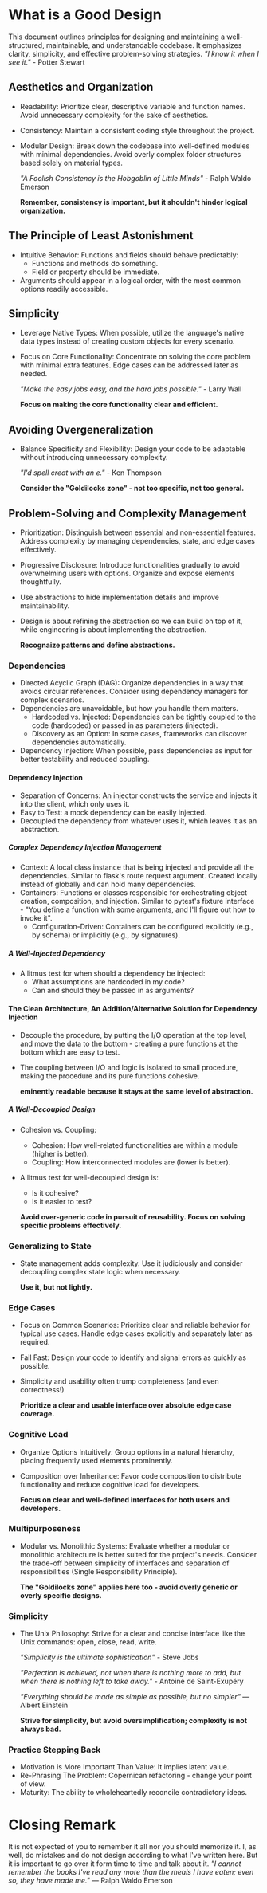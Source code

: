 # What is a Good Design

This document outlines principles for designing and maintaining a well-structured, maintainable, and understandable codebase. It emphasizes clarity, simplicity, and effective problem-solving strategies.
    _"I know it when I see it."_ - Potter Stewart

## Aesthetics and Organization

* Readability: Prioritize clear, descriptive variable and function names. Avoid unnecessary complexity for the sake of aesthetics.
* Consistency: Maintain a consistent coding style throughout the project.
* Modular Design: Break down the codebase into well-defined modules with minimal dependencies. Avoid overly complex folder structures based solely on material types.

    _"A Foolish Consistency is the Hobgoblin of Little Minds"_ - Ralph Waldo Emerson

    __Remember, consistency is important, but it shouldn't hinder logical organization.__

## The Principle of Least Astonishment

* Intuitive Behavior: Functions and fields should behave predictably:
    * Functions and methods do something.
    * Field or property should be immediate.
* Arguments should appear in a logical order, with the most common options readily accessible.

## Simplicity

* Leverage Native Types: When possible, utilize the language's native data types instead of creating custom objects for every scenario.
* Focus on Core Functionality: Concentrate on solving the core problem with minimal extra features. Edge cases can be addressed later as needed.

    _"Make the easy jobs easy, and the hard jobs possible."_ - Larry Wall

    __Focus on making the core functionality clear and efficient.__

## Avoiding Overgeneralization

* Balance Specificity and Flexibility: Design your code to be adaptable without introducing unnecessary complexity.

    _"I'd spell creat with an e."_ - Ken Thompson

    __Consider the "Goldilocks zone" - not too specific, not too general.__

## Problem-Solving and Complexity Management

* Prioritization: Distinguish between essential and non-essential features. Address complexity by managing dependencies, state, and edge cases effectively.
* Progressive Disclosure: Introduce functionalities gradually to avoid overwhelming users with options. Organize and expose elements thoughtfully.
* Use abstractions to hide implementation details and improve maintainability.
* Design is about refining the abstraction so we can build on top of it, while engineering is about implementing the abstraction.

    __Recognaize patterns and define abstractions.__

### Dependencies

* Directed Acyclic Graph (DAG): Organize dependencies in a way that avoids circular references. Consider using dependency managers for complex scenarios.
* Dependencies are unavoidable, but how you handle them matters.
    * Hardcoded vs. Injected: Dependencies can be tightly coupled to the code (hardcoded) or passed in as parameters (injected).
    * Discovery as an Option: In some cases, frameworks can discover dependencies automatically.
* Dependency Injection: When possible, pass dependencies as input for better testability and reduced coupling.

#### Dependency Injection

* Separation of Concerns: An injector constructs the service and injects it into the client, which only uses it.
* Easy to Test: a mock dependency can be easily injected.
* Decoupled the dependency from whatever uses it, which leaves it as an abstraction.

##### Complex Dependency Injection Management

* Context: A local class instance that is being injected and provide all the dependencies. Similar to flask's route request argument. Created locally instead of globally and can hold many dependencies.
* Containers: Functions or classes responsible for orchestrating object creation, composition, and injection. Similar to pytest's fixture interface - "You define a function with some arguments, and I'll figure out how to invoke it".
    * Configuration-Driven: Containers can be configured explicitly (e.g., by schema) or implicitly (e.g., by signatures).

##### A Well-Injected Dependency

* A litmus test for when should a dependency be injected:
    * What assumptions are hardcoded in my code?
    * Can and should they be passed in as arguments?

#### The Clean Architecture, An Addition/Alternative Solution for Dependency Injection

* Decouple the procedure, by putting the I/O operation at the top level, and move the data to the bottom - creating a pure functions  at the bottom which are easy to test.
* The coupling between I/O and logic is isolated to small procedure, making the procedure and its pure functions cohesive.

    __eminently readable because it stays at the same level of abstraction.__

##### A Well-Decoupled Design

* Cohesion vs. Coupling:
    * Cohesion: How well-related functionalities are within a module (higher is better).
    * Coupling: How interconnected modules are (lower is better).
* A litmus test for well-decoupled design is:
    * Is it cohesive?
    * Is it easier to test?

    __Avoid over-generic code in pursuit of reusability. Focus on solving specific problems effectively.__

### Generalizing to State

* State management adds complexity. Use it judiciously and consider decoupling complex state logic when necessary.

    __Use it, but not lightly.__

### Edge Cases

* Focus on Common Scenarios: Prioritize clear and reliable behavior for typical use cases. Handle edge cases explicitly and separately later as required.
* Fail Fast: Design your code to identify and signal errors as quickly as possible.
* Simplicity and usability often trump completeness (and even correctness!)

    __Prioritize a clear and usable interface over absolute edge case coverage.__

### Cognitive Load

* Organize Options Intuitively: Group options in a natural hierarchy, placing frequently used elements prominently.
* Composition over Inheritance: Favor code composition to distribute functionality and reduce cognitive load for developers.

    __Focus on clear and well-defined interfaces for both users and developers.__

### Multipurposeness

* Modular vs. Monolithic Systems: Evaluate whether a modular or monolithic architecture is better suited for the project's needs. Consider the trade-off between simplicity of interfaces and separation of responsibilities (Single Responsibility Principle).

    __The "Goldilocks zone" applies here too - avoid overly generic or overly specific designs.__

### Simplicity

* The Unix Philosophy: Strive for a clear and concise interface like the Unix commands: open, close, read, write.

    _"Simplicity is the ultimate sophistication"_ - Steve Jobs

    _"Perfection is achieved, not when there is nothing more to add, but when there is nothing left to take away."_ - Antoine de Saint-Exupéry

    _"Everything should be made as simple as possible, but no simpler"_ — Albert Einstein

    __Strive for simplicity, but avoid oversimplification; complexity is not always bad.__


### Practice Stepping Back

* Motivation is More Important Than Value: It implies latent value.
* Re-Phrasing The Problem: Copernican refactoring - change your point of view.
* Maturity: The ability to wholeheartedly reconcile contradictory ideas.

# Closing Remark

It is not expected of you to remember it all nor you should memorize it. I, as well, do mistakes and do not design according to what I've written here. But it is important to go over it form time to time and talk about it.
    _"I cannot remember the books I've read any more than the meals I have eaten; even so, they have made me."_ — Ralph Waldo Emerson
